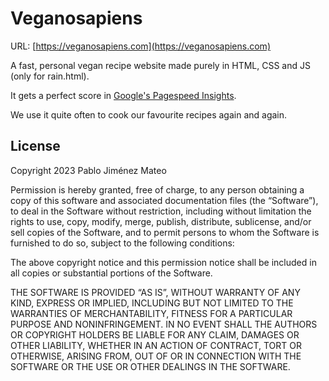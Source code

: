 # Veganosapiens

URL: [https://veganosapiens.com](https://veganosapiens.com)

A fast, personal vegan recipe website made purely in HTML, CSS and JS (only for rain.html).

It gets a perfect score in [Google's Pagespeed Insights](https://pagespeed.web.dev/analysis/https-veganosapiens-com/mjtbm3pxvi?form_factor=mobile).

We use it quite often to cook our favourite recipes again and again.

## License

Copyright 2023 Pablo Jiménez Mateo

Permission is hereby granted, free of charge, to any person obtaining a copy of this software and associated documentation files (the “Software”), to deal in the Software without restriction, including without limitation the rights to use, copy, modify, merge, publish, distribute, sublicense, and/or sell copies of the Software, and to permit persons to whom the Software is furnished to do so, subject to the following conditions:

The above copyright notice and this permission notice shall be included in all copies or substantial portions of the Software.

THE SOFTWARE IS PROVIDED “AS IS”, WITHOUT WARRANTY OF ANY KIND, EXPRESS OR IMPLIED, INCLUDING BUT NOT LIMITED TO THE WARRANTIES OF MERCHANTABILITY, FITNESS FOR A PARTICULAR PURPOSE AND NONINFRINGEMENT. IN NO EVENT SHALL THE AUTHORS OR COPYRIGHT HOLDERS BE LIABLE FOR ANY CLAIM, DAMAGES OR OTHER LIABILITY, WHETHER IN AN ACTION OF CONTRACT, TORT OR OTHERWISE, ARISING FROM, OUT OF OR IN CONNECTION WITH THE SOFTWARE OR THE USE OR OTHER DEALINGS IN THE SOFTWARE.
